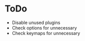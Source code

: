 ToDo
=====

* Disable unused plugins
* Check options for unnecessary
* Check keymaps for unnecessary
